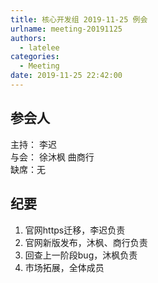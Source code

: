 ```yaml
---
title: 核心开发组 2019-11-25 例会
urlname: meeting-20191125
authors:
  - latelee
categories:
  - Meeting
date: 2019-11-25 22:42:00
---
```


## 参会人

主持： 李迟   
与会： 徐沐枫 曲商行  
缺席：无

## 纪要
1. 官网https迁移，李迟负责
2. 官网新版发布，沐枫、商行负责
3. 回查上一阶段bug，沐枫负责
4. 市场拓展，全体成员
